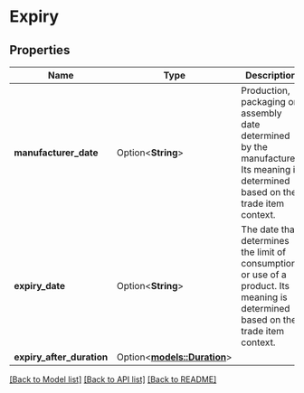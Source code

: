 # Expiry

## Properties

Name | Type | Description | Notes
------------ | ------------- | ------------- | -------------
**manufacturer_date** | Option<**String**> | Production, packaging or assembly date determined by the manufacturer. Its meaning is determined based on the trade item context. | [optional]
**expiry_date** | Option<**String**> | The date that determines the limit of consumption or use of a product. Its meaning is determined based on the trade item context. | [optional]
**expiry_after_duration** | Option<[**models::Duration**](Duration.md)> |  | [optional]

[[Back to Model list]](../README.md#documentation-for-models) [[Back to API list]](../README.md#documentation-for-api-endpoints) [[Back to README]](../README.md)


